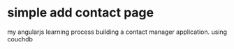# simple add contact page
   my angularjs learning process 
   building a contact manager application.
   using couchdb